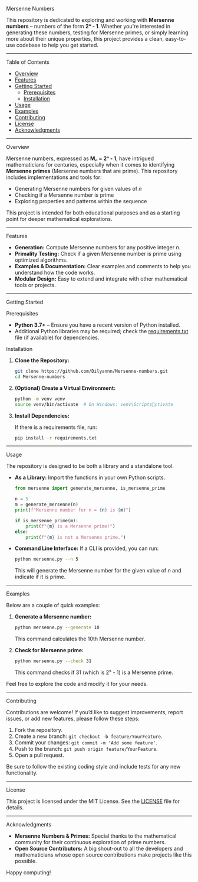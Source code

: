 Mersenne Numbers

This repository is dedicated to exploring and working with **Mersenne numbers** – numbers of the form **2ⁿ - 1**. Whether you're interested in generating these numbers, testing for Mersenne primes, or simply learning more about their unique properties, this project provides a clean, easy-to-use codebase to help you get started.

---

Table of Contents

- [Overview](#overview)
- [Features](#features)
- [Getting Started](#getting-started)
  - [Prerequisites](#prerequisites)
  - [Installation](#installation)
- [Usage](#usage)
- [Examples](#examples)
- [Contributing](#contributing)
- [License](#license)
- [Acknowledgments](#acknowledgments)

---

Overview

Mersenne numbers, expressed as **Mₙ = 2ⁿ - 1**, have intrigued mathematicians for centuries, especially when it comes to identifying **Mersenne primes** (Mersenne numbers that are prime). This repository includes implementations and tools for:

- Generating Mersenne numbers for given values of *n*
- Checking if a Mersenne number is prime
- Exploring properties and patterns within the sequence

This project is intended for both educational purposes and as a starting point for deeper mathematical explorations.

---

Features

- **Generation:** Compute Mersenne numbers for any positive integer *n*.
- **Primality Testing:** Check if a given Mersenne number is prime using optimized algorithms.
- **Examples & Documentation:** Clear examples and comments to help you understand how the code works.
- **Modular Design:** Easy to extend and integrate with other mathematical tools or projects.

---

Getting Started

Prerequisites

- **Python 3.7+** – Ensure you have a recent version of Python installed.
- Additional Python libraries may be required; check the [requirements.txt](requirements.txt) file (if available) for dependencies.

Installation

1. **Clone the Repository:**

   ```bash
   git clone https://github.com/Dilyannn/Mersenne-numbers.git
   cd Mersenne-numbers
   ```

2. **(Optional) Create a Virtual Environment:**

   ```bash
   python -m venv venv
   source venv/bin/activate  # On Windows: venv\Scriptsctivate
   ```

3. **Install Dependencies:**

   If there is a requirements file, run:

   ```bash
   pip install -r requirements.txt
   ```

---

Usage

The repository is designed to be both a library and a standalone tool.

- **As a Library:** Import the functions in your own Python scripts.

  ```python
  from mersenne import generate_mersenne, is_mersenne_prime

  n = 5
  m = generate_mersenne(n)
  print(f"Mersenne number for n = {n} is {m}")

  if is_mersenne_prime(m):
      print(f"{m} is a Mersenne prime!")
  else:
      print(f"{m} is not a Mersenne prime.")
  ```

- **Command Line Interface:** If a CLI is provided, you can run:

  ```bash
  python mersenne.py --n 5
  ```

  This will generate the Mersenne number for the given value of *n* and indicate if it is prime.

---

Examples

Below are a couple of quick examples:

1. **Generate a Mersenne number:**

   ```bash
   python mersenne.py --generate 10
   ```

   This command calculates the 10th Mersenne number.

2. **Check for Mersenne prime:**

   ```bash
   python mersenne.py --check 31
   ```

   This command checks if 31 (which is 2⁵ - 1) is a Mersenne prime.

Feel free to explore the code and modify it for your needs.

---

Contributing

Contributions are welcome! If you’d like to suggest improvements, report issues, or add new features, please follow these steps:

1. Fork the repository.
2. Create a new branch: `git checkout -b feature/YourFeature`.
3. Commit your changes: `git commit -m 'Add some feature'`.
4. Push to the branch: `git push origin feature/YourFeature`.
5. Open a pull request.

Be sure to follow the existing coding style and include tests for any new functionality.

---

License

This project is licensed under the MIT License. See the [LICENSE](LICENSE) file for details.

---

Acknowledgments

- **Mersenne Numbers & Primes:** Special thanks to the mathematical community for their continuous exploration of prime numbers.
- **Open Source Contributors:** A big shout-out to all the developers and mathematicians whose open source contributions make projects like this possible.

Happy computing!